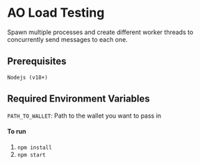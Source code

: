 # AO Load Testing

Spawn multiple processes and create different worker threads to concurrently send messages to each one.

## Prerequisites
`Nodejs (v18+)`

## Required Environment Variables
`PATH_TO_WALLET`: Path to the wallet you want to pass in

#### To run
1. `npm install`
2. `npm start`